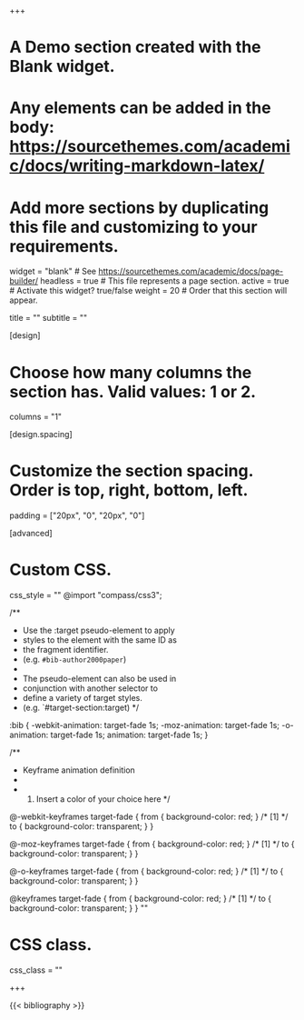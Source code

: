 +++
# A Demo section created with the Blank widget.
# Any elements can be added in the body: https://sourcethemes.com/academic/docs/writing-markdown-latex/
# Add more sections by duplicating this file and customizing to your requirements.

widget = "blank"  # See https://sourcethemes.com/academic/docs/page-builder/
headless = true  # This file represents a page section.
active = true  # Activate this widget? true/false
weight = 20  # Order that this section will appear.

title = ""
subtitle = ""

[design]
  # Choose how many columns the section has. Valid values: 1 or 2.
  columns = "1"

[design.spacing]
  # Customize the section spacing. Order is top, right, bottom, left.
  padding = ["20px", "0", "20px", "0"]

[advanced]
 # Custom CSS.
 css_style = ""
@import "compass/css3";

/**
 * Use the :target pseudo-element to apply
 * styles to the element with the same ID as  
 * the fragment identifier.
 * (e.g. `#bib-author2000paper`)
 * 
 * The pseudo-element can also be used in
 * conjunction with another selector to 
 * define a variety of target styles.
 * (e.g. `#target-section:target)
 */

:bib {
	-webkit-animation: target-fade 1s;
	-moz-animation: target-fade 1s;
	-o-animation: target-fade 1s;
	animation: target-fade 1s;
}


/**
 * Keyframe animation definition
 * 
 * 1. Insert a color of your choice here
 */

@-webkit-keyframes target-fade {
	from { background-color: red; } /* [1] */
	to { background-color: transparent; }
}

@-moz-keyframes target-fade {
	from { background-color: red; } /* [1] */
	to { background-color: transparent; }
}

@-o-keyframes target-fade {
	from { background-color: red; } /* [1] */
	to { background-color: transparent; }
}

@keyframes target-fade {
	from { background-color: red; } /* [1] */
	to { background-color: transparent; }
}
""

 # CSS class.
 css_class = ""


+++

{{< bibliography >}}